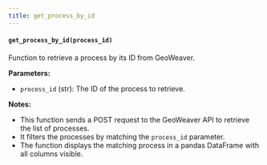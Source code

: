 ```yaml
---
title: get_process_by_id
---
```


#### `get_process_by_id(process_id)`

Function to retrieve a process by its ID from GeoWeaver.

**Parameters:**

- `process_id` (str): The ID of the process to retrieve.

**Notes:**

- This function sends a POST request to the GeoWeaver API to retrieve the list of processes.
- It filters the processes by matching the `process_id` parameter.
- The function displays the matching process in a pandas DataFrame with all columns visible.

